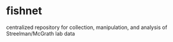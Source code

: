 # fishnet
centralized repository for collection, manipulation, and analysis of Streelman/McGrath lab data
